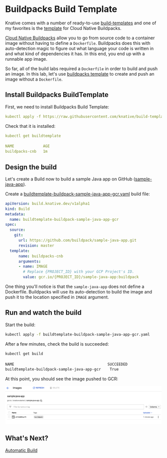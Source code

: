 # Buildpacks Build Template

Knative comes with a number of ready-to-use [build-templates](https://github.com/knative/build-templates) and one of my favorites is the [template](https://github.com/knative/build-templates/tree/master/buildpacks) for Cloud Native Buildpacks. 

[Cloud Native Buildpacks](https://buildpacks.io/) allow you to go from source code to a container image without having to define a `Dockerfile`. Buildpacks does this with auto-detection magic to figure out what language your code is written in and what kind of dependencies it has. In this end, you end up with a runnable app image. 

So far, all of the build labs required a `Dockerfile` in order to build and push an image. In this lab, let's use [buildpacks template](https://github.com/knative/build-templates/tree/master/buildpacks) to create and push an image without a `Dockerfile`. 

## Install Buildpacks BuildTemplate

First, we need to install Buildpacks Build Template:

```yaml
kubectl apply -f https://raw.githubusercontent.com/knative/build-templates/master/buildpacks/cnb.yaml
```

Check that it is installed:

```yaml
kubectl get buildtemplate

NAME             AGE
buildpacks-cnb   1m
```

## Design the build

Let's create a Build now to build a sample Java app on GitHub ([sample-java-app](https://github.com/buildpack/sample-java-app.git)). 

Create a [buildtemplate-buildpack-sample-java-app-gcr.yaml](../build/buildtemplate-buildpack-sample-java-app-gcr.yaml) build file:

```yaml
apiVersion: build.knative.dev/v1alpha1
kind: Build
metadata:
  name: buildtemplate-buildpack-sample-java-app-gcr
spec:
  source:
    git:
      url: https://github.com/buildpack/sample-java-app.git
      revision: master
  template:
      name: buildpacks-cnb
      arguments:
      - name: IMAGE
        # Replace {PROJECT_ID} with your GCP Project's ID.
        value: gcr.io/{PROJECT_ID}/sample-java-app:buildpack
```

One thing you'll notice is that the `sample-java-app` does not define a Dockerfile. Buildpacks will use its auto-detection to build the image and push it to the location specified in `IMAGE` argument. 

## Run and watch the build

Start the build:

```bash
kubectl apply -f buildtemplate-buildpack-sample-java-app-gcr.yaml
```

After a few minutes, check the build is succeeded:

```bash
kubectl get build

NAME                                          SUCCEEDED   
buildtemplate-buildpack-sample-java-app-gcr    True
```

At this point, you should see the image pushed to GCR:

![Java App on GCR](./images/gcr-javaapp.png)

## What's Next?
[Automatic Build](15-autobuild.md)